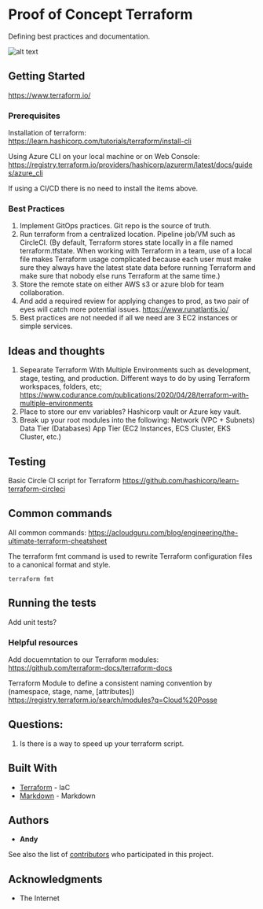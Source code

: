 # Proof of Concept Terraform

Defining best practices and documentation.

![alt text](https://globalpricing.com/wp-content/uploads/2022/01/Agile.png)

## Getting Started

https://www.terraform.io/

### Prerequisites

Installation of terraform:
https://learn.hashicorp.com/tutorials/terraform/install-cli

Using Azure CLI on your local machine or on Web Console: 
https://registry.terraform.io/providers/hashicorp/azurerm/latest/docs/guides/azure_cli

If using a CI/CD there is no need to install the items above.

### Best Practices

1. Implement GitOps practices. Git repo is the source of truth.
2. Run terraform from a centralized location. Pipeline job/VM such as CircleCI. (By default, Terraform stores state locally in a file named terraform.tfstate. When working with Terraform in a team, use of a local file makes Terraform usage complicated because each user must make sure they always have the latest state data before running Terraform and make sure that nobody else runs Terraform at the same time.)
3. Store the remote state on either AWS s3 or azure blob for team collaboration. 
3. And add a required review for applying changes to prod, as two pair of eyes will catch more potential issues.
https://www.runatlantis.io/
4. Best practices are not needed if all we need are 3 EC2 instances or simple services.


## Ideas and thoughts

1. Sepearate Terraform With Multiple Environments such as development, stage, testing, and production. Different ways to do by using Terraform workspaces, folders, etc; https://www.codurance.com/publications/2020/04/28/terraform-with-multiple-environments
2. Place to store our env variables? Hashicorp vault or Azure key vault.
3. Break up your root modules into the following:
Network (VPC + Subnets)
Data Tier (Databases)
App Tier (EC2 Instances, ECS Cluster, EKS Cluster, etc.)

## Testing
Basic Circle CI script for Terraform
https://github.com/hashicorp/learn-terraform-circleci

## Common commands 
All common commands: 
https://acloudguru.com/blog/engineering/the-ultimate-terraform-cheatsheet

The terraform fmt command is used to rewrite Terraform configuration files to a canonical format and style. 
```
terraform fmt
```
## Running the tests

Add unit tests?

### Helpful resources

Add docuemntation to our Terraform modules:
https://github.com/terraform-docs/terraform-docs

Terraform Module to define a consistent naming convention by (namespace, stage, name, [attributes])
https://registry.terraform.io/search/modules?q=Cloud%20Posse

## Questions:

1. Is there is a way to speed up your terraform script.


## Built With

* [Terraform](https://www.terraform.io/) - IaC
* [Markdown](https://www.markdownguide.org/) - Markdown

## Authors

* **Andy** 

See also the list of [contributors](https://github.com/your/project/contributors) who participated in this project.

## Acknowledgments

* The Internet
